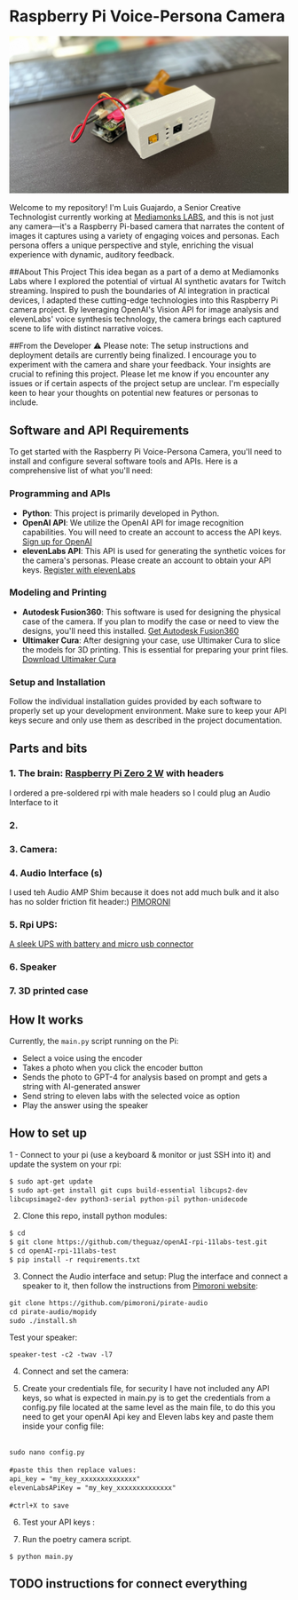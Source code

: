 # Raspberry Pi Voice-Persona Camera

![cover image](https://github.com/theguaz/openAI-rpi-11labs-test/blob/main/portada.png?raw=true)

Welcome to my repository! I'm Luis Guajardo, a Senior Creative Technologist currently working at [Mediamonks LABS](https://labs.monks.com/), and this is not just any camera—it's a Raspberry Pi-based camera that narrates the content of images it captures using a variety of engaging voices and personas. Each persona offers a unique perspective and style, enriching the visual experience with dynamic, auditory feedback.

##About This Project
This idea began as a part of a demo at Mediamonks Labs where I explored the potential of virtual AI synthetic avatars for Twitch streaming. Inspired to push the boundaries of AI integration in practical devices, I adapted these cutting-edge technologies into this Raspberry Pi camera project. By leveraging OpenAI's Vision API for image analysis and elevenLabs' voice synthesis technology, the camera brings each captured scene to life with distinct narrative voices.

##From the Developer
⚠️ Please note: The setup instructions and deployment details are currently being finalized. I encourage you to experiment with the camera and share your feedback. Your insights are crucial to refining this project. Please let me know if you encounter any issues or if certain aspects of the project setup are unclear. I'm especially keen to hear your thoughts on potential new features or personas to include.

## Software and API Requirements

To get started with the Raspberry Pi Voice-Persona Camera, you'll need to install and configure several software tools and APIs. Here is a comprehensive list of what you'll need:

### Programming and APIs
- **Python**: This project is primarily developed in Python.
- **OpenAI API**: We utilize the OpenAI API for image recognition capabilities. You will need to create an account to access the API keys. [Sign up for OpenAI](https://www.openai.com/)
- **elevenLabs API**: This API is used for generating the synthetic voices for the camera's personas. Please create an account to obtain your API keys. [Register with elevenLabs](https://elevenlabs.io/)

### Modeling and Printing
- **Autodesk Fusion360**: This software is used for designing the physical case of the camera. If you plan to modify the case or need to view the designs, you'll need this installed. [Get Autodesk Fusion360](https://www.autodesk.com/products/fusion-360/overview)
- **Ultimaker Cura**: After designing your case, use Ultimaker Cura to slice the models for 3D printing. This is essential for preparing your print files. [Download Ultimaker Cura](https://ultimaker.com/software/ultimaker-cura)

### Setup and Installation
Follow the individual installation guides provided by each software to properly set up your development environment. Make sure to keep your API keys secure and only use them as described in the project documentation.




## Parts and bits
### 1. The brain: [Raspberry Pi Zero 2 W](https://www.raspberrypi.com/products/raspberry-pi-zero-2-w/) with headers

I ordered a pre-soldered rpi with male headers so I could plug an Audio Interface to it 

### 2. 
  
    
### 3. Camera: 


### 4. Audio Interface (s)
I used teh Audio AMP Shim because it does not add much bulk and it also has no solder friction fit header:) 
[PIMORONI](https://shop.pimoroni.com/products/audio-amp-shim-3w-mono-amp?variant=32341591064659)

### 5. Rpi UPS:
[A sleek UPS with battery and micro usb connector](https://www.amazon.nl/gp/product/B0BQ3X2W2S/ref=ppx_yo_dt_b_asin_title_o01_s00?ie=UTF8&psc=1)
### 6. Speaker

### 7. 3D printed case

## How It works

Currently, the `main.py` script running on the Pi:
- Select a voice using the encoder
- Takes a photo when you click the encoder button
- Sends the photo to GPT-4 for analysis based on prompt and gets a string with AI-generated answer
- Send string to eleven labs with the selected voice as option
- Play the answer using the speaker


## How to set up

1 - Connect to your pi (use a keyboard & monitor or just SSH into it) and update the system on your rpi:
```shell
$ sudo apt-get update
$ sudo apt-get install git cups build-essential libcups2-dev libcupsimage2-dev python3-serial python-pil python-unidecode
```

2. Clone this repo, install python modules:
```shell
$ cd
$ git clone https://github.com/theguaz/openAI-rpi-11labs-test.git
$ cd openAI-rpi-11labs-test 
$ pip install -r requirements.txt

```

3. Connect the Audio interface and setup:
Plug the interface and connect a speaker to it, then follow the instructions from [Pimoroni website](https://shop.pimoroni.com/products/audio-amp-shim-3w-mono-amp?variant=32341591064659):
```shell
git clone https://github.com/pimoroni/pirate-audio
cd pirate-audio/mopidy
sudo ./install.sh 
```
Test your speaker:
```shell
speaker-test -c2 -twav -l7
```

4. Connect and set the camera:


5. Create your credentials file, for security I have not included any API keys, so what is expected in main.py is to get the credentials from a config.py file located at the same level as the main file, to do this you need to get your openAI Api key and Eleven labs key and paste them inside your config file:
```shell

sudo nano config.py

#paste this then replace values:
api_key = "my_key_xxxxxxxxxxxxxx"
elevenLabsAPiKey = "my_key_xxxxxxxxxxxxxx"

#ctrl+X to save

```

6. Test your API keys :


7. Run the poetry camera script.
```shell
$ python main.py
```

## TODO instructions for connect everything
